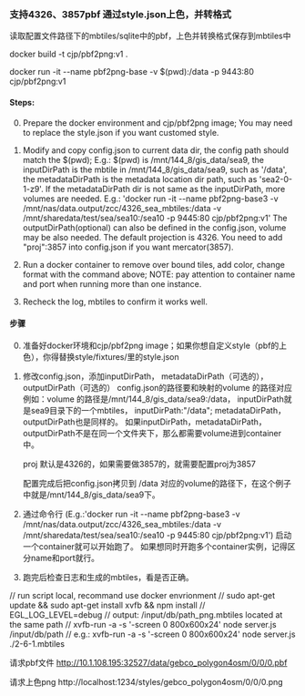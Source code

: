 ### 支持4326、3857pbf 通过style.json上色，并转格式
读取配置文件路径下的mbtiles/sqlite中的pbf，上色并转换格式保存到mbtiles中


docker build -t cjp/pbf2png:v1 .

docker run -it --name pbf2png-base -v $(pwd):/data -p 9443:80 cjp/pbf2png:v1

#### Steps:
0. Prepare the docker environment and cjp/pbf2png image; You may need to replace the style.json if you want customed style.
1. Modify and copy config.json to current data dir, the config path should match the $(pwd);
    E.g.: $(pwd) is /mnt/144_8/gis_data/sea9, the inputDirPath is the mbtile in /mnt/144_8/gis_data/sea9, such as '/data',
    the metadataDirPath is the metadata location dir path, such as 'sea2-0-1-z9'.
    If the metadataDirPath dir is not same as the inputDirPath, more volumes are needed.
    E.g.: 'docker run -it --name pbf2png-base3 -v /mnt/nas/data.output/zcc/4326_sea_mbtiles:/data -v /mnt/sharedata/test/sea/sea10:/sea10 -p 9445:80 cjp/pbf2png:v1'
    The outputDirPath(optional) can also be defined in the config.json, volume may be also needed.
    The default projection is 4326. You need to add "proj":3857 into config.json if you want mercator(3857).

2. Run a docker container to remove over bound tiles, add color, change format with the command above; 
    NOTE: pay attention to container name and port when running more than one instance.
3. Recheck the log, mbtiles to confirm it works well.
#### 步骤
0. 准备好docker环境和cjp/pbf2png image；如果你想自定义style（pbf的上色），你得替换style/fixtures/里的style.json
1. 修改config.json，添加inputDirPath， metadataDirPath（可选的）， outputDirPath（可选的）
    config.json的路径要和映射的volume 的路径对应
    例如：volume 的路径是/mnt/144_8/gis_data/sea9:/data， inputDirPath就是sea9目录下的一个mbtiles， inputDirPath:"/data";
    metadataDirPath，outputDirPath也是同样的。
    如果inputDirPath，metadataDirPath，outputDirPath不是在同一个文件夹下，那么都需要volume进到container中。

    proj 默认是4326的，如果需要做3857的，就需要配置proj为3857

    配置完成后把config.json拷贝到 /data 对应的volume的路径下，在这个例子中就是/mnt/144_8/gis_data/sea9下。
2. 通过命令行 (E.g.:'docker run -it --name pbf2png-base3 -v /mnt/nas/data.output/zcc/4326_sea_mbtiles:/data -v /mnt/sharedata/test/sea/sea10:/sea10 -p 9445:80 cjp/pbf2png:v1')
    启动一个container就可以开始跑了。
    如果想同时开跑多个container实例，记得区分name和port就行。
3. 跑完后检查日志和生成的mbtiles，看是否正确。


// run script local, recommand use docker envrionment
// sudo apt-get update && sudo apt-get install xvfb && npm install
// EGL_LOG_LEVEL=debug
// output: /input/db/path_png.mbtiles located at the same path
// xvfb-run -a -s '-screen 0 800x600x24' node server.js /input/db/path
// e.g.: xvfb-run -a -s '-screen 0 800x600x24' node server.js ./2-6-1.mbtiles

请求pbf文件
http://10.1.108.195:32527/data/gebco_polygon4osm/0/0/0.pbf

请求上色png
http://localhost:1234/styles/gebco_polygon4osm/0/0/0.png
